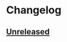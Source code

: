 # Changelog

## [Unreleased]

[Unreleased]: https://github.com/bancolombia/devsecops-engine-tools/commits
